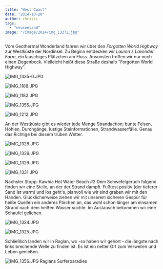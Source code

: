 ```yaml
---
title: "West Coast"
date: "2014-10-20"
author: chrissi
tags: 
  - "neuseeland"
image: "/image/2014/img_13272.jpg"
---
```


Vom Geothermal Wonderland fahren wir über den _Forgotten World Highway_ zur Westküste der Nordinsel. Zu Beginn entdecken wir _Lauren's Lavender Farm_, ein lauschiges Plätzchen am Fluss. Ansonsten treffen wir nur noch einen Ziegenbock. Vielleicht heißt diese Straße deshalb "Forgotten World Highway".

![IMG_1335-0.JPG](images/img_1335-0.jpg)

![IMG_1188.JPG](images/img_11881.jpg)

![IMG_1182.JPG](images/img_11821.jpg)

![IMG_1355.JPG](images/img_1355.jpg)

![IMG_1212.JPG](images/img_1212.jpg)

An der Westküste gibt es wieder jede Menge Strandaction; bunte Felsen, Höhlen, Durchgänge, lustige Steinformationen, Strandwasserfälle. Genau das Richtige bei diesem trüben Wetter.

![IMG_1328.JPG](images/img_1328.jpg)

![IMG_1339.JPG](images/img_1339.jpg)

![IMG_1329.JPG](images/img_1329.jpg)

![IMG_1331.JPG](images/img_1331.jpg)

Nächster Stopp: Kawhia Hot Water Beach #2 Dem Schwefelgeruch folgend finden wir eine Stelle, an der der Strand dampft. Fußtest positiv (der tieferer Sand ist warm) und los geht's, planvoll wie wir sind graben wir mit den Händen. Glücklicherweise ziehen wir mit unserem sicheren Gespür für heiße Quellen ein anderes Pärchen an, das wohl schon länger am einsamen Strand nach dem heißen Wasser suchte. Im Austausch bekommen wir eine Schaufel geliehen.

![IMG_1324.JPG](images/img_1324.jpg)

![IMG_1325.JPG](images/img_1325.jpg)

Schließlich landen wir in Raglan, wo -so haben wir gehört - die längste nach links brechende Welle zu finden ist. Es ist ein netter Ort zum Verweilen und Leben genießen.

![IMG_1356.JPG](images/img_1356.jpg) Raglans Surferparadies
